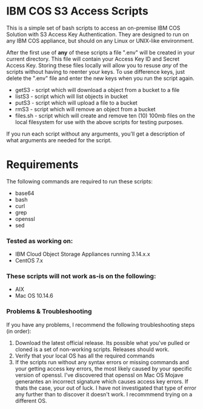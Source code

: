 # IBM COS S3 Access Scripts

This is a simple set of bash scripts to access an on-premise IBM COS Solution with S3 Access Key Authentication.  They are designed to run on any IBM COS appliance, but should on any Linux or UNIX-like environment.

After the first use of **__any__** of these scripts a file ".env" will be created in your current directory.  This file will contain your Access Key ID and Secret Access Key.  Storing these files locally will allow you to resuse *any* of the scripts without having to reenter your keys.  To use difference keys, just delete the ".env" file and enter the new keys when you run the script again.

* getS3 - script which will download a object from a bucket to a file
* listS3 - script which will list objects in bucket
* putS3 - script which will upload a file to a bucket
* rmS3 - script which will remove an object from a bucket
* files.sh - script which will create and remove ten (10) 100mb files on the local filesystem for use with the above scripts for testing purposes.

If you run each script without any arguments, you'll get a description of what arguments are needed for the script.

# Requirements

The following commands are required to run these scripts:

* base64
* bash
* curl
* grep
* openssl
* sed

### Tested as working on:

* IBM Cloud Object Storage Appliances running 3.14.x.x
* CentOS 7.x

### These scripts will not work as-is on the following:

* AIX
* Mac OS 10.14.6

### Problems & Troubleshooting

If you have any problems, I recommend the following troubleshooting steps (in order):

1.  Download the latest official release.  Its possible what you've pulled or cloned is a set of non-working scripts.  Releases should work.
2.  Verify that your local OS has all the required commands
3.  If the scripts run without any syntax errors or missing commands and your getting access key errors, the most likely caused by your specific version of openssl.  I've discovered that openssl on Mac OS Mojave generantes an incorrect signature which causes access key errors.  If thats the case, your out of luck.  I have not investigated that type of error any further than to discover it doesn't work.  I recommmend trying on a different OS.


